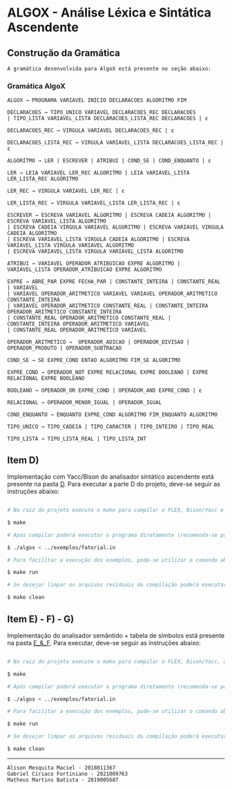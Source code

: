 # ALGOX - Análise Léxica e Sintática Ascendente

## Construção da Gramática
    A gramática desenvolvida para AlgoX está presente no seção abaixo:
### Gramática AlgoX
    ALGOX → PROGRAMA VARIAVEL INICIO DECLARACOES ALGORITMO FIM

    DECLARACOES → TIPO_UNICO VARIAVEL DECLARACOES_REC DECLARACOES 
    | TIPO_LISTA VARIAVEL_LISTA DECLARACOES_LISTA_REC DECLARACOES | ε

    DECLARACOES_REC → VIRGULA VARIAVEL DECLARACOES_REC | ε

    DECLARACOES_LISTA_REC → VIRGULA VARIAVEL_LISTA DECLARACOES_LISTA_REC | ε

    ALGORITMO → LER | ESCREVER | ATRIBUI | COND_SE | COND_ENQUANTO | ε

    LER → LEIA VARIAVEL LER_REC ALGORITMO | LEIA VARIAVEL_LISTA LER_LISTA_REC ALGORITMO
    
    LER_REC → VIRGULA VARIAVEL LER_REC | ε

    LER_LISTA_REC → VIRGULA VARIAVEL_LISTA LER_LISTA_REC | ε
    
    ESCREVER → ESCREVA VARIAVEL ALGORITMO | ESCREVA CADEIA ALGORITMO | ESCREVA VARIAVEL_LISTA ALGORITMO 
    | ESCREVA CADEIA VIRGULA VARIAVEL ALGORITMO | ESCREVA VARIAVEL VIRGULA CADEIA ALGORITMO 
    | ESCREVA VARIAVEL_LISTA VIRGULA CADEIA ALGORITMO | ESCREVA VARIAVEL_LISTA VIRGULA VARIAVEL ALGORITMO 
    | ESCREVA VARIAVEL_LISTA VIRGULA VARIAVEL_LISTA ALGORITMO

    ATRIBUI → VARIAVEL OPERADOR_ATRIBUICAO EXPRE ALGORITMO | VARIAVEL_LISTA OPERADOR_ATRIBUICAO EXPRE ALGORITMO
    
    EXPRE → ABRE_PAR EXPRE FECHA_PAR | CONSTANTE_INTEIRA | CONSTANTE_REAL | VARIAVEL 
    | VARIAVEL OPERADOR_ARITMETICO VARIAVEL VARIAVEL OPERADOR_ARITMETICO CONSTANTE_INTEIRA 
    | VARIAVEL OPERADOR_ARITMETICO CONSTANTE_REAL | CONSTANTE_INTEIRA OPERADOR_ARITMETICO CONSTANTE_INTEIRA 
    | CONSTANTE_REAL OPERADOR_ARITMETICO CONSTANTE_REAL | CONSTANTE_INTEIRA OPERADOR_ARITMETICO VARIAVEL 
    | CONSTANTE_REAL OPERADOR_ARITMETICO VARIAVEL

    OPERADOR_ARITMETICO →  OPERADOR_ADICAO | OPERADOR_DIVISAO | OPERADOR_PRODUTO | OPERADOR_SUBTRACAO

    COND_SE → SE EXPRE_COND ENTAO ALGORITMO FIM_SE ALGORITMO

    EXPRE_COND → OPERADOR_NOT EXPRE RELACIONAL EXPRE BOOLEANO | EXPRE RELACIONAL EXPRE BOOLEANO

    BOOLEANO → OPERADOR_OR EXPRE_COND | OPERADOR_AND EXPRE_COND | ε

    RELACIONAL → OPERADOR_MENOR_IGUAL | OPERADOR_IGUAL

    COND_ENQUANTO → ENQUANTO EXPRE_COND ALGORITMO FIM_ENQUANTO ALGORITMO

    TIPO_UNICO → TIPO_CADEIA | TIPO_CARACTER | TIPO_INTEIRO | TIPO_REAL

    TIPO_LISTA → TIPO_LISTA_REAL | TIPO_LISTA_INT

## Item D)
Implementação com Yacc/Bison do analisador sintático ascendente está presente na pasta [D](/algox/Parte_2/D/). Para executar a parte D do projeto, deve-se seguir as instruções abaixo:

```bash

# Na raiz do projeto execute o make para compilar o FLEX, Bison/Yacc e o programa com GCC

$ make

# Após compilar poderá executar o programa diretamente (recomenda-se passar o caminho do arquivo do programa exemplo)

$ ./algox < ../exemplos/fatorial.in

# Para facilitar a execução dos exemplos, pode-se utilizar o comando abaixo

$ make run

# Se desejar limpar os arquivos resíduais da compilação poderá executar

$ make clean

```

## Item E) - F) - G)
Implementação do analisador semântido + tabela de símbolos está presente na pasta [E_&_F](/algox/Parte_2/E_F_G). Para executar, deve-se seguir as instruções abaixo:

```bash

# Na raiz do projeto execute o make para compilar o FLEX, Bison/Yacc, a tabela de simbolos e o programa com GCC

$ make

# Após compilar poderá executar o programa diretamente (recomenda-se passar o caminho do arquivo do programa exemplo)

$ ./algox < ../exemplos/fatorial.in

# Para facilitar a execução dos exemplos, pode-se utilizar o comando abaixo

$ make run

# Se desejar limpar os arquivos resíduais da compilação poderá executar

$ make clean

```


***
    Alison Mesquita Maciel - 2018011367
    Gabriel Ciriaco Fortiniano - 2021009763
    Matheus Martins Batista - 2019005687
